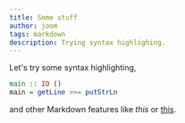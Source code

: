 ```yaml
---
title: Some stuff
author: joom
tags: markdown
description: Trying syntax highlighing.
---
```


Let's try some syntax highlighting,

```haskell
main :: IO ()
main = getLine >>= putStrLn
```

and other Markdown features like *this* or [this](http://cattheory.com).
